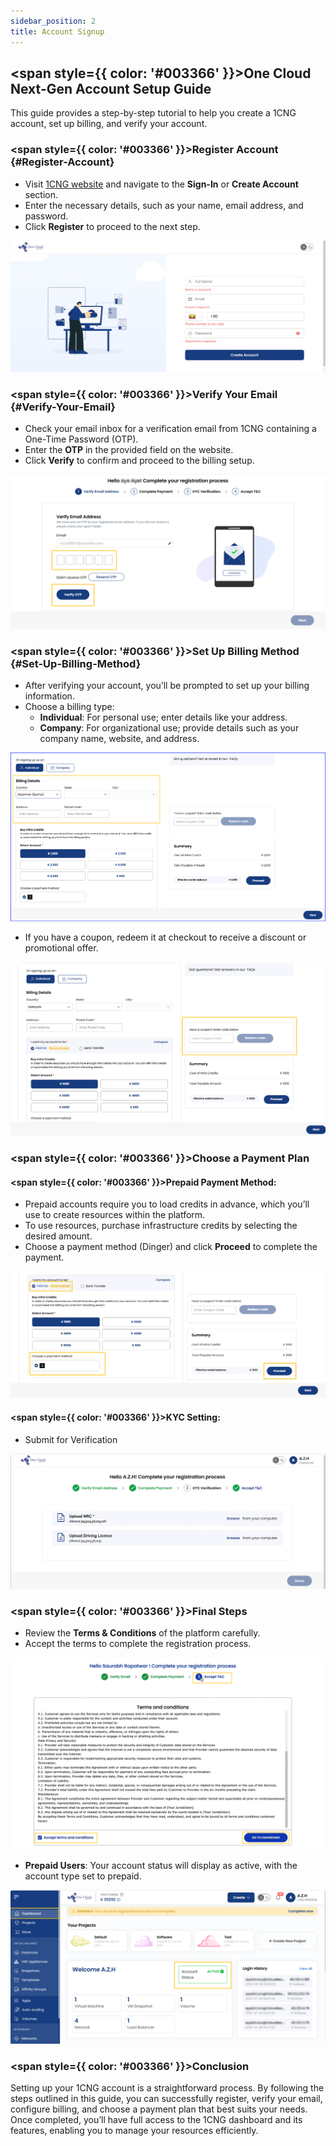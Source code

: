```yaml
---
sidebar_position: 2
title: Account Signup
---
```


## <span style={{ color: '#003366' }}>One Cloud Next-Gen Account Setup Guide</span>

This guide provides a step-by-step tutorial to help you create a 1CNG account, set up billing, and verify your account.

### <span style={{ color: '#003366' }}>Register Account</span> {#Register-Account}

- Visit [1CNG website](https://portal.1cloudng.com/) and navigate to the **Sign-In** or **Create Account** section.
- Enter the necessary details, such as your name, email address, and password.
- Click **Register** to proceed to the next step.

![Account Registration](images/createaccount.png) 

### <span style={{ color: '#003366' }}>Verify Your Email</span> {#Verify-Your-Email}

- Check your email inbox for a verification email from 1CNG containing a One-Time Password (OTP).
- Enter the **OTP** in the provided field on the website.
- Click **Verify** to confirm and proceed to the billing setup.

![Email Verification](images/verify.png) 

### <span style={{ color: '#003366' }}>Set Up Billing Method</span> {#Set-Up-Billing-Method}

- After verifying your account, you’ll be prompted to set up your billing information.
- Choose a billing type:
    - **Individual**: For personal use; enter details like your address.
    - **Company**: For organizational use; provide details such as your company name, website, and address.

![Billing Details](images/billing-2.png)

- If you have a coupon, redeem it at checkout to receive a discount or promotional offer.

![Coupon Redemption](images/coupon.png)

### <span style={{ color: '#003366' }}>Choose a Payment Plan</span>

#### <span style={{ color: '#003366' }}>Prepaid Payment Method:</span>

- Prepaid accounts require you to load credits in advance, which you’ll use to create resources within the platform.
- To use resources, purchase infrastructure credits by selecting the desired amount.
- Choose a payment method (Dinger) and click **Proceed** to complete the payment.

![Prepaid Billing](images/billing-prepaid.png)

#### <span style={{ color: '#003366' }}>KYC Setting:</span>

- Submit for Verification

![Postpaid Billing](images/KYC.png)

### <span style={{ color: '#003366' }}>Final Steps</span>

- Review the **Terms & Conditions** of the platform carefully.
- Accept the terms to complete the registration process.

![Terms & Conditions](images/term-conditions.png)

- **Prepaid Users**: Your account status will display as active, with the account type set to prepaid.

![Prepaid Dashboard](images/prepaid-dashboard.png)

### <span style={{ color: '#003366' }}>Conclusion</span>

Setting up your 1CNG account is a straightforward process. By following the steps outlined in this guide, you can successfully register, verify your email, configure billing, and choose a payment plan that best suits your needs. Once completed, you’ll have full access to the 1CNG dashboard and its features, enabling you to manage your resources efficiently.
